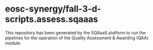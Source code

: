 <!--
SPDX-FileCopyrightText: Copyright contributors to the Software Quality Assurance as a Service (SQAaaS) project <sqaaas@ibergrid.eu>

SPDX-License-Identifier: GPL-3.0-only
-->

# eosc-synergy/fall-3-d-scripts.assess.sqaaas
This repository has been generated by the SQAaaS platform to run the pipelines
for the operation of the
Quality Assessment & Awarding (QAA)
module.